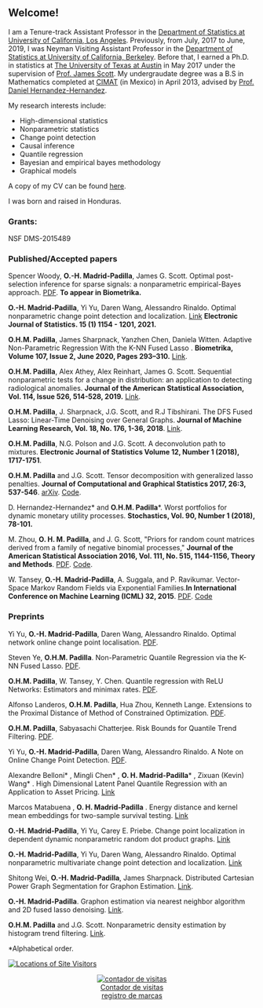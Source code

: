 ## Welcome!

I am  a Tenure-track Assistant Professor in the [Department of Statistics at University of California, Los Angeles](http://statistics.ucla.edu/). Previously,  from  July,  2017 to June, 2019, I was Neyman Visiting Assistant Professor in the [Department of Statistics at University of California, Berkeley](http://statistics.berkeley.edu/).  Before that, I earned a  Ph.D. in statistics at [The University of Texas at Austin](https://stat.utexas.edu/) in May 2017 under the supervision of  [Prof. James Scott](http://jgscott.github.io/). My undergraudate degree was a B.S in Mathematics completed at [CIMAT](https://www.cimat.mx/en) (in Mexico) in April 2013, advised by [Prof. Daniel Hernandez-Hernandez](https://www.cimat.mx/~dher/). 

My  research interests  include:
- High-dimensional statistics
- Nonparametric  statistics
- Change point detection
- Causal inference
- Quantile regression 
- Bayesian and empirical bayes methodology
- Graphical models

A copy of my CV  can be found [here](https://github.com/hernanmp/hernanmp.github.io/blob/master/cv_oscar_madrid.pdf).

I was  born  and raised in Honduras.


### Grants:
NSF DMS-2015489 

### Published/Accepted papers

Spencer Woody, **O.-H. Madrid-Padilla**, James G. Scott.  Optimal post-selection inference for sparse signals:
a nonparametric empirical-Bayes approach. [PDF](https://arxiv.org/pdf/1810.11042.pdf). **To appear in Biometrika.** 

 **O.-H. Madrid-Padilla**, Yi Yu, Daren Wang, Alessandro Rinaldo. Optimal nonparametric change point detection and localization. [Link](https://arxiv.org/abs/1905.10019) **Electronic Journal of Statistics. 15 (1) 1154 - 1201, 2021.** 

**O.H.M. Padilla**,  James Sharpnack, Yanzhen Chen, Daniela  Witten.  Adaptive Non-Parametric Regression With the K-NN Fused Lasso
. **Biometrika, Volume 107, Issue 2, June 2020, Pages 293–310.** [Link](https://academic.oup.com/biomet/article-abstract/107/2/293/5717457). 

**O.H.M. Padilla**,  Alex Athey, Alex Reinhart, James G. Scott.  Sequential nonparametric tests for a change in distribution: an application to detecting radiological anomalies. **Journal of the American Statistical Association, Vol. 114, Issue  526, 514-528, 2019.** [Link](https://www.tandfonline.com/doi/abs/10.1080/01621459.2018.1476245?journalCode=uasa20). 

**O.H.M. Padilla**, J. Sharpnack, J.G. Scott, and R.J Tibshirani. The DFS Fused Lasso: Linear-Time Denoising over General Graphs.  **Journal of Machine Learning Research, Vol. 18, No. 176, 1-36, 2018**. [Link](http://www.jmlr.org/papers/volume18/16-532/16-532.pdf).

**O.H.M. Padilla**, N.G. Polson and J.G. Scott. A deconvolution path to mixtures. **Electronic Journal of Statistics Volume 12, Number 1 (2018), 1717-1751**.

**O.H.M. Padilla** and J.G. Scott.  Tensor decomposition with generalized lasso penalties. **Journal of Computational and Graphical Statistics 2017, 26:3, 537-546**. [arXiv](https://arxiv.org/abs/1502.06930). [Code](https://amstat.tandfonline.com/doi/suppl/10.1080/10618600.2016.1255638?scroll=top#.Wepa8ltSzIU).

 D. Hernandez-Hernandez* and **O.H.M. Padilla***.  Worst portfolios for dynamic monetary utility processes. **Stochastics, Vol. 90, Number 1 (2018), 78-101.**

M. Zhou, **O. H. M. Padilla**, and J. G. Scott, "Priors for random count matrices derived from a family of negative binomial processes," **Journal of the American Statistical Association   2016, Vol. 111, No. 515, 1144-1156, Theory and Methods**. [PDF](https://www.tandfonline.com/doi/abs/10.1080/01621459.2015.1075407#.V1SXkberSM8). [Code](https://github.com/mingyuanzhou/NBP_random_count_matrices).
               
 W. Tansey, **O.-H. Madrid-Padilla**, A. Suggala, and P. Ravikumar.  Vector-Space Markov Random Fields via Exponential Families.**In International Conference on Machine Learning (ICML) 32, 2015**. [PDF](http://proceedings.mlr.press/v37/tansey15.pdf). [Code](https://github.com/tansey/vsmrfs) 


### Preprints

Yi Yu, **O.-H. Madrid-Padilla**, Daren Wang, Alessandro Rinaldo.  Optimal network online change point localisation. [PDF](https://arxiv.org/pdf/2101.05477.pdf). 

Steven Ye, **O.H.M. Padilla**.  Non-Parametric Quantile Regression via the K-NN
Fused Lasso. [PDF](https://arxiv.org/pdf/2012.01758.pdf). 


**O.H.M. Padilla**, W. Tansey, Y. Chen.  Quantile regression with ReLU Networks: Estimators and minimax rates. [PDF](https://arxiv.org/pdf/2010.08236.pdf). 


Alfonso Landeros, **O.H.M. Padilla**, Hua Zhou, Kenneth Lange.  Extensions to the Proximal Distance of Method of Constrained
Optimization. [PDF](https://arxiv.org/abs/2009.00801). 

**O.H.M. Padilla**,  Sabyasachi Chatterjee.  Risk Bounds for Quantile Trend Filtering. [PDF](https://arxiv.org/pdf/2007.07472.pdf). 

Yi Yu, **O.-H. Madrid-Padilla**, Daren Wang, Alessandro Rinaldo.  A Note on Online Change Point Detection. [PDF](https://arxiv.org/pdf/2006.03283.pdf). 

 
Alexandre Belloni* , Mingli Chen* , **O. H. Madrid-Padilla*** , Zixuan (Kevin) Wang* .  High Dimensional Latent Panel Quantile Regression with an Application to Asset Pricing. [Link](https://arxiv.org/pdf/1912.02151.pdf)


Marcos Matabuena , **O. H. Madrid-Padilla** .  Energy distance and kernel mean embeddings for two-sample
survival testing. [Link](https://arxiv.org/pdf/1912.04160.pdf)


 **O.-H. Madrid-Padilla**, Yi Yu,  Carey E. Priebe. Change point localization in dependent
dynamic nonparametric random dot product graphs. [Link](https://arxiv.org/abs/1911.07494)

 **O.-H. Madrid-Padilla**, Yi Yu, Daren Wang, Alessandro Rinaldo. Optimal nonparametric multivariate change point detection and localization. [Link](http://arxiv.org/abs/1910.13289)
 
 
Shitong Wei, **O.-H. Madrid-Padilla**, James Sharpnack. Distributed Cartesian Power Graph Segmentation for Graphon Estimation. [Link](https://arxiv.org/abs/1805.09978).

**O.-H. Madrid-Padilla**.  Graphon estimation via nearest neighbor algorithm and 2D fused lasso denoising. [Link](https://arxiv.org/pdf/1805.07042.pdf).

**O.H.M. Padilla** and J.G. Scott.  Nonparametric density estimation by histogram trend filtering. [Link](https://arxiv.org/abs/1509.04348).

*Alphabetical order.

<a href="https://m.maploco.com/details/24f5xvqg"><img style="border:0px;" src="https://www.maploco.com/vmap/s/9978856.png" alt="Locations of Site Visitors" title="Locations of Site Visitors"/></a>  

<!-- Contador de visitas -->
<center><a href="http://www.websmultimedia.com/contador-de-visitas-gratis" title="Contador De Visitas Gratis">
<img style="border: 0px solid; display: inline;" alt="contador de visitas" src="http://www.websmultimedia.com/contador-de-visitas.php?id=264508"></a><br><a href='http://www.websmultimedia.com/contador-de-visitas-gratis'>Contador de visitas</a><br><a href='http://www.websmultimedia.com/registro-de-marcas-y-logotipos'>registro de marcas</a></center>
<!-- Fin Contador de visitas -->
